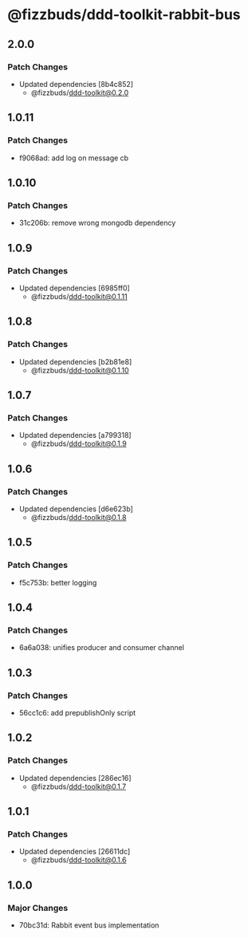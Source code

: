# @fizzbuds/ddd-toolkit-rabbit-bus

## 2.0.0

### Patch Changes

-   Updated dependencies [8b4c852]
    -   @fizzbuds/ddd-toolkit@0.2.0

## 1.0.11

### Patch Changes

-   f9068ad: add log on message cb

## 1.0.10

### Patch Changes

-   31c206b: remove wrong mongodb dependency

## 1.0.9

### Patch Changes

-   Updated dependencies [6985ff0]
    -   @fizzbuds/ddd-toolkit@0.1.11

## 1.0.8

### Patch Changes

-   Updated dependencies [b2b81e8]
    -   @fizzbuds/ddd-toolkit@0.1.10

## 1.0.7

### Patch Changes

-   Updated dependencies [a799318]
    -   @fizzbuds/ddd-toolkit@0.1.9

## 1.0.6

### Patch Changes

-   Updated dependencies [d6e623b]
    -   @fizzbuds/ddd-toolkit@0.1.8

## 1.0.5

### Patch Changes

-   f5c753b: better logging

## 1.0.4

### Patch Changes

-   6a6a038: unifies producer and consumer channel

## 1.0.3

### Patch Changes

-   56cc1c6: add prepublishOnly script

## 1.0.2

### Patch Changes

-   Updated dependencies [286ec16]
    -   @fizzbuds/ddd-toolkit@0.1.7

## 1.0.1

### Patch Changes

-   Updated dependencies [26611dc]
    -   @fizzbuds/ddd-toolkit@0.1.6

## 1.0.0

### Major Changes

-   70bc31d: Rabbit event bus implementation
